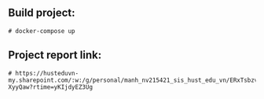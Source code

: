 ## Build project:
    # docker-compose up

## Project report link:
    # https://husteduvn-my.sharepoint.com/:w:/g/personal/manh_nv215421_sis_hust_edu_vn/ERxTsbzv3A1FlSmQb5a5RtQBokLzuQCON9JlD_J-XyyQaw?rtime=yKIjdyEZ3Ug